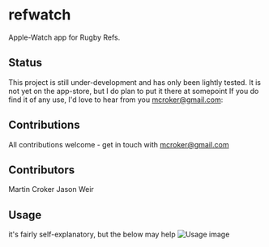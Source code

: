 # refwatch
Apple-Watch app for Rugby Refs.

## Status
This project is still under-development and has only been lightly tested.
It is not yet on the app-store, but I do plan to put it there at somepoint
If you do find it of any use, I'd love to hear from you mcroker@gmail.com:

## Contributions
All contributions welcome - get in touch with mcroker@gmail.com

## Contributors
Martin Croker
Jason Weir

## Usage
it's fairly self-explanatory, but the below may help
![Usage image](https://github.com/mcroker/refwatch/blob/master/RefWatchUIDesign.png "Usage image")
